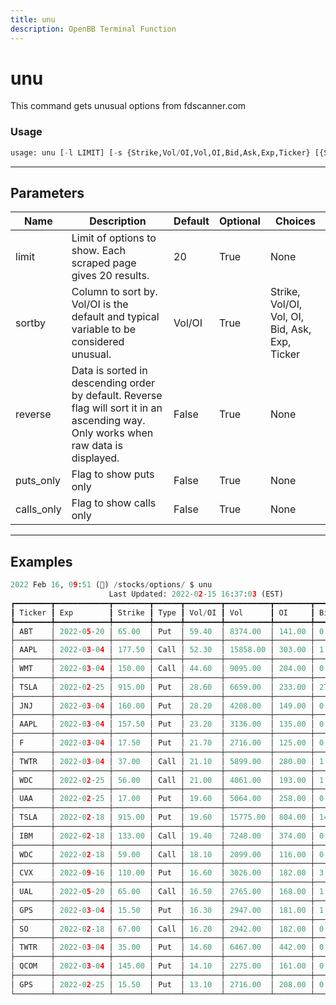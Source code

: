 ```yaml
---
title: unu
description: OpenBB Terminal Function
---
```


# unu

This command gets unusual options from fdscanner.com

### Usage 
```python
usage: unu [-l LIMIT] [-s {Strike,Vol/OI,Vol,OI,Bid,Ask,Exp,Ticker} [{Strike,Vol/OI,Vol,OI,Bid,Ask,Exp,Ticker} ...]] [-r] [-p] [-c]
```

---
## Parameters

| Name | Description | Default | Optional | Choices |
| ---- | ----------- | ------- | -------- | ------- |
| limit | Limit of options to show. Each scraped page gives 20 results. | 20 | True | None |
| sortby | Column to sort by. Vol/OI is the default and typical variable to be considered unusual. | Vol/OI | True | Strike, Vol/OI, Vol, OI, Bid, Ask, Exp, Ticker |
| reverse | Data is sorted in descending order by default. Reverse flag will sort it in an ascending way. Only works when raw data is displayed. | False | True | None |
| puts_only | Flag to show puts only | False | True | None |
| calls_only | Flag to show calls only | False | True | None |


---
## Examples

```python
2022 Feb 16, 09:51 (🦋) /stocks/options/ $ unu
                      Last Updated: 2022-02-15 16:37:03 (EST)
┏━━━━━━━━┳━━━━━━━━━━━━┳━━━━━━━━┳━━━━━━┳━━━━━━━━┳━━━━━━━━━━┳━━━━━━━━┳━━━━━━━┳━━━━━━━┓
┃ Ticker ┃ Exp        ┃ Strike ┃ Type ┃ Vol/OI ┃ Vol      ┃ OI     ┃ Bid   ┃ Ask   ┃
┡━━━━━━━━╇━━━━━━━━━━━━╇━━━━━━━━╇━━━━━━╇━━━━━━━━╇━━━━━━━━━━╇━━━━━━━━╇━━━━━━━╇━━━━━━━┩
│ ABT    │ 2022-05-20 │ 65.00  │ Put  │ 59.40  │ 8374.00  │ 141.00 │ 0.05  │ 0.11  │
├────────┼────────────┼────────┼──────┼────────┼──────────┼────────┼───────┼───────┤
│ AAPL   │ 2022-03-04 │ 177.50 │ Call │ 52.30  │ 15858.00 │ 303.00 │ 1.41  │ 1.43  │
├────────┼────────────┼────────┼──────┼────────┼──────────┼────────┼───────┼───────┤
│ WMT    │ 2022-03-04 │ 150.00 │ Call │ 44.60  │ 9095.00  │ 204.00 │ 0.23  │ 0.24  │
├────────┼────────────┼────────┼──────┼────────┼──────────┼────────┼───────┼───────┤
│ TSLA   │ 2022-02-25 │ 915.00 │ Put  │ 28.60  │ 6659.00  │ 233.00 │ 27.45 │ 28.20 │
├────────┼────────────┼────────┼──────┼────────┼──────────┼────────┼───────┼───────┤
│ JNJ    │ 2022-03-04 │ 160.00 │ Put  │ 28.20  │ 4208.00  │ 149.00 │ 0.83  │ 0.93  │
├────────┼────────────┼────────┼──────┼────────┼──────────┼────────┼───────┼───────┤
│ AAPL   │ 2022-03-04 │ 157.50 │ Put  │ 23.20  │ 3136.00  │ 135.00 │ 0.69  │ 0.70  │
├────────┼────────────┼────────┼──────┼────────┼──────────┼────────┼───────┼───────┤
│ F      │ 2022-03-04 │ 17.50  │ Put  │ 21.70  │ 2716.00  │ 125.00 │ 0.46  │ 0.49  │
├────────┼────────────┼────────┼──────┼────────┼──────────┼────────┼───────┼───────┤
│ TWTR   │ 2022-03-04 │ 37.00  │ Call │ 21.10  │ 5899.00  │ 280.00 │ 1.42  │ 1.54  │
├────────┼────────────┼────────┼──────┼────────┼──────────┼────────┼───────┼───────┤
│ WDC    │ 2022-02-25 │ 56.00  │ Call │ 21.00  │ 4061.00  │ 193.00 │ 1.30  │ 1.40  │
├────────┼────────────┼────────┼──────┼────────┼──────────┼────────┼───────┼───────┤
│ UAA    │ 2022-02-25 │ 17.00  │ Put  │ 19.60  │ 5064.00  │ 258.00 │ 0.24  │ 0.27  │
├────────┼────────────┼────────┼──────┼────────┼──────────┼────────┼───────┼───────┤
│ TSLA   │ 2022-02-18 │ 915.00 │ Put  │ 19.60  │ 15775.00 │ 804.00 │ 14.90 │ 15.30 │
├────────┼────────────┼────────┼──────┼────────┼──────────┼────────┼───────┼───────┤
│ IBM    │ 2022-02-18 │ 133.00 │ Call │ 19.40  │ 7248.00  │ 374.00 │ 0.22  │ 0.25  │
├────────┼────────────┼────────┼──────┼────────┼──────────┼────────┼───────┼───────┤
│ WDC    │ 2022-02-18 │ 59.00  │ Call │ 18.10  │ 2099.00  │ 116.00 │ 0.11  │ 0.16  │
├────────┼────────────┼────────┼──────┼────────┼──────────┼────────┼───────┼───────┤
│ CVX    │ 2022-09-16 │ 110.00 │ Put  │ 16.60  │ 3026.00  │ 182.00 │ 3.45  │ 4.10  │
├────────┼────────────┼────────┼──────┼────────┼──────────┼────────┼───────┼───────┤
│ UAL    │ 2022-05-20 │ 65.00  │ Call │ 16.50  │ 2765.00  │ 168.00 │ 1.04  │ 1.17  │
├────────┼────────────┼────────┼──────┼────────┼──────────┼────────┼───────┼───────┤
│ GPS    │ 2022-03-04 │ 15.50  │ Put  │ 16.30  │ 2947.00  │ 181.00 │ 1.05  │ 1.12  │
├────────┼────────────┼────────┼──────┼────────┼──────────┼────────┼───────┼───────┤
│ SO     │ 2022-02-18 │ 67.00  │ Call │ 16.20  │ 2942.00  │ 182.00 │ 0.05  │ 0.10  │
├────────┼────────────┼────────┼──────┼────────┼──────────┼────────┼───────┼───────┤
│ TWTR   │ 2022-03-04 │ 35.00  │ Put  │ 14.60  │ 6467.00  │ 442.00 │ 0.68  │ 0.78  │
├────────┼────────────┼────────┼──────┼────────┼──────────┼────────┼───────┼───────┤
│ QCOM   │ 2022-03-04 │ 145.00 │ Put  │ 14.10  │ 2275.00  │ 161.00 │ 0.73  │ 0.82  │
├────────┼────────────┼────────┼──────┼────────┼──────────┼────────┼───────┼───────┤
│ GPS    │ 2022-02-25 │ 15.50  │ Put  │ 13.10  │ 2716.00  │ 208.00 │ 0.49  │ 0.53  │
└────────┴────────────┴────────┴──────┴────────┴──────────┴────────┴───────┴───────┘
```

